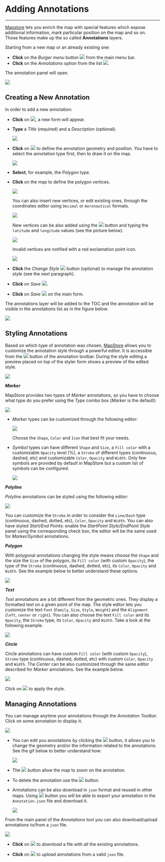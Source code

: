 # Adding Annotations 
********************

[Mapstore](https://mapstore.geo-solutions.it/mapstore/#/) lets you enrich the map with special features which expose additional information, mark particular position on the map and so on.
Those features make up the so called **Annotations** layers.

Starting from a new map or an already existing one:

* **Click** on the *Burger menu* button <img src="../img/button/burger.jpg" style="max-width:30px;" /> from the main menu bar.
* **Click** on the *Annotations* option from the list <img src="../img/annotations/annotation-option.jpg" style="max-width:100px;"/>.

The annotation panel will open.

<img src="../img/annotations/annotation_tool.png" style="max-width:600px;" />

Creating a New Annotation
-------------------------

In order to add a new annotation:

* **Click** on <img src="../img/button/+++.jpg" style="max-width:30px;" />, a new form will appear.

* **Type** a *Title* (required) and a *Description* (optional).

    <img src="../img/annotations/annotation_form_filled.png" style="max-width:500px;" />

* **Click** on <img src="../img/annotations/annotation-draw.jpg" style="max-width:30px;" /> to define the annotation geometry and position. You have to select the annotation type first, then to draw it on the map.

    <img src="../img/annotations/annotations_types.png" style="max-width:500px;" />

* **Select**, for example, the *Polygon* type.

* **Click** on the map to define the polygon vertices.

    <img src="../img/annotations/polygon_annotation_drawing.gif" />


    You can also insert new vertices, or edit existing ones, through the coordinates editor using `Decimal` or `Aeronautical` formats.


    <img src="../img/annotations/coordinates_format_switcher.png" style="max-width:600px;" />


    New vertices can be also added using the <img src="../img/button/++.jpg" style="max-width:30px;" /> button and typing the `latitude` and `longitude` values (see the picture below).


    <img src="../img/annotations/add_vertex_button.png" style="max-width:450px;" />


    Invalid vertices are notified with a red exclamation point icon.


    <img src="../img/annotations/invalid_vertex.png" style="max-width:600px;" />

* **Click** the *Change Style* <img src="../img/button/change_style_icon.png" style="max-width:30px;" /> button (optional) to manage the annotation style (see the next paragraph).

* **Click** on *Save* <img src="../img/button/save_button.png" style="max-width:30px;" />.

* **Click** on *Save* <img src="../img/button/save_button.png" style="max-width:30px;" /> on the main form.

The annotations layer will be added to the TOC and the annotation will be visible in the annotations list as in the figure below.

<img src="../img/annotations/tijuana_annotation.png" />

Styling Annotations
-------------------

Based on which type of annotation was chosen, [MapStore](https://mapstore.geo-solutions.it/mapstore/#/) allows you to customize the annotation style through a powerful editor. It is accessible from the <img src="../img/annotations/annotation-draw.jpg" style="max-width:30px;" /> button of the annotation toolbar. During the style editing a preview placed on top of the styler form shows a preview of the edited style.

<img src="../img/annotations/annotations_toolbar.png" style="max-width:500px;"/>

***Marker***

MapStore provides two types of *Marker* annotations, so you have to choose what type do you prefer using the *Type* combo box (*Marker* is the default):

<img src="../img/annotations/marker_type_selection.png" style="max-width:500px;"/>

* *Marker* types can be customized through the following editor:

    <img src="../img/annotations/marker_style_editor.png" style="max-width:600px;"/>

    Choose the `Shape`, `Color` and `Icon` that best fit your needs.

* *Symbol* types can  have different `Shape` and `Size`, a `Fill color` with a customizable `Opacity` level (%), a `Stroke` of different types (continuous, dashed, etc) and customizable `Color`, `Opacity` and `Width`. Only few symbols are provided by default in MapStore but a custom list of symbols can be configured.

    <img src="../img/annotations/symbol_style_editor.png" style="max-width:600px;"/>

***Polyline***

*Polyline* annotations can be styled using the following editor:

<img src="../img/annotations/polyline_style_editor.png" style="max-width:500px;"/>

You can customize the `Stroke` in order to consider the `Line/Dash` type (continuous, dashed, dotted, etc), `Color`, `Opacity` and `Width`.
You can also have styled *Start/End Points*: enable the *StartPoint Style*/*EndPoint Style* panel using the corresponding check box, the editor will be the same used for *Marker/Symbol* annotations.

***Polygon***

With polygonal annotations changing the style means choose the `Shape` and the size the `Size` of the polygon, its `Fill color` (with custom `Opacity`), the type of the `Stroke` (continuous, dashed, dotted, etc), its `Color`, `Opacity` and `Width`.
See the example below to better understand these options.

<img src="../img/annotations/polygon_style_editor.png" style="max-width:500px;"/>

***Text***

*Text* annotations are a bit different from the geometric ones. They display a formatted text on a given point of the map.
The style editor lets you customize the text `Font` (`Family`, `Size`, `Style`, `Weight`) and the `Alignment` (`left`, `center` or `right`).
You can also choose the text `Fill color` and its `Opacity`, the `Stroke` type, its `Color`, `Opacity` and `Width`. Take a look at the following example.

<img src="../img/annotations/text_annotation_editor.png" style="max-width:500px;"/>

***Circle***

Circle annotations can have custom `Fill color` (with custom `Opacity`), `Stroke` type (continuous, dashed, dotted, etc) with custom `Color`, `Opacity` and `Width`. The *Center* can be also customized through the same editor described for *Marker* annotations.
See the example below.

<img src="../img/annotations/circle_style_editor.png" style="max-width:500px;"/>

Click on <img src="../img/button/apply_button.png" style="max-width:30px;" /> to apply the style.

Managing Annotations
--------------------

You can manage anytime your annotations through the *Annotation Toolbar*. Click on some annotation to display it.

<img src="../img/annotations/annotation_toolbar.png" style="max-width:500px;"/>

* You can edit you annotations by clicking the <img src="../img/button/edit_button.png" style="max-width:30px;" /> button, it allows you to change the geometry and/or the information related to the annotations. See the gif below to better understand how:

    <img src="../img/annotations/editing_annotations.gif" />

* The <img src="../img/button/zoom_button.png" style="max-width:30px;" /> button allow the map to zoom on the annotation.

* To delete the annotation use the <img src="../img/button/delete_button.png" style="max-width:30px;" /> button.

* Annotations can be also download in `json` format and reused in other maps. Using <img src="../img/button/download_annotation_button.png" style="max-width:30px;" /> button you will be able to export your annotation in the `Annotation.json` file and download it.

    <img src="../img/annotations/download_annotation.png" />

From the main panel of the *Annotations* tool you can also download/upload annotations to/from a `json` file.

<img src="../img/annotations/annotations_main_panel.png" style="max-width:500px;" />

* **Click** on <img src="../img/button/download_annotation_button.png" style="max-width:30px;" > to *download* a file with all the existing annotations.

* **Click** on <img src="../img/button/upload_annotation_button.png" style="max-width:30px;" > to *upload* annotations from a valid `json` file.
